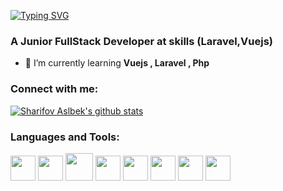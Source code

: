 [![Typing SVG](https://readme-typing-svg.demolab.com?font=Fira+Code&weight=600&size=22&pause=1000&width=435&lines=Hi+I'm+Sharifov+Aslbek)](https://git.io/typing-svg)
<h3 align="left">A Junior FullStack Developer at skills (Laravel,Vuejs)</h3>

- 🌱 I’m currently learning **Vuejs , Laravel , Php**

<h3 align="left">Connect with me:</h3>
<p align="left">
</p>

[![Sharifov Aslbek's  github stats ](https://github-readme-stats.vercel.app/api?username=sharifov-aslbek&show_icons=true&theme=dark)](https://github.com/sharifov-aslbek/github-readme-stats)

<h3 align="left">Languages and Tools:</h3>

<code><img src="https://cdn.icon-icons.com/icons2/2107/PNG/512/file_type_html_icon_130541.png" width="40px" /></code>
<code><img src="https://cdn.icon-icons.com/icons2/2107/PNG/512/file_type_css_icon_130661.png" width="40px" /></code>
<code><img src="https://upload.wikimedia.org/wikipedia/commons/thumb/b/b2/Bootstrap_logo.svg/800px-Bootstrap_logo.svg.png" width="44px" /></code>
<code><img src="https://cdn.icon-icons.com/icons2/2107/PNG/512/file_type_sass_icon_130182.png" width="40px" /></code>
<code><img src="https://cdn.icon-icons.com/icons2/2107/PNG/512/file_type_js_official_icon_130509.png" width="40px" /></code>
<code><img src="https://cdn.icon-icons.com/icons2/2107/PNG/512/file_type_vue_icon_130078.png" width="40px" /></code>
<code><img src="https://icons.veryicon.com/png/o/business/vscode-program-item-icon/vuex-store.png" width="40px" /></code>
<code><img src="https://cdn.icon-icons.com/icons2/2107/PNG/512/file_type_tailwind_icon_130128.png" width="40px" /></code>
